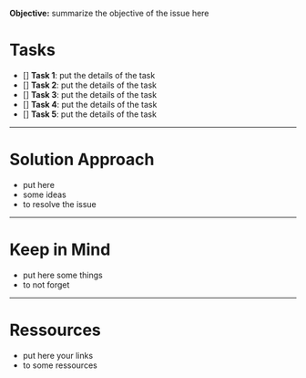 **Objective:** summarize the objective of the issue here

# Tasks

- [] **Task 1**: put the details of the task
- [] **Task 2**: put the details of the task
- [] **Task 3**: put the details of the task
- [] **Task 4**: put the details of the task
- [] **Task 5**: put the details of the task

--- 

# Solution Approach

- put here 
- some ideas
- to resolve the issue

---

# Keep in Mind


- put here some things
- to not forget


--- 

# Ressources
- put here your links
- to some ressources